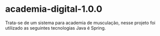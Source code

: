 # academia-digital-1.0.0
Trata-se de um sistema para academia de musculação, nesse projeto foi utilizado as seguintes tecnologias Java é Spring.
